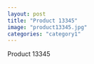 ```yaml
---
layout: post
title: "Product 13345"
image: "product13345.jpg"
categories: "category1"
---
```

Product 13345
